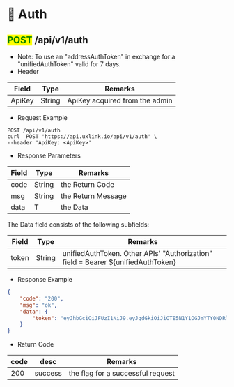 # 🎊 Auth

## <mark style="color:green;">POST</mark> /api/v1/auth

* Note: To use an "addressAuthToken" in exchange for a "unifiedAuthToken" valid for 7 days.
* Header

| Field  | Type   | Remarks                        |
| ------ | ------ | ------------------------------ |
| ApiKey | String | ApiKey acquired from the admin |

* Request Example

```shell
POST /api/v1/auth
curl  POST 'https://api.uxlink.io/api/v1/auth' \
--header 'ApiKey: <ApiKey>' 
```

* Response Parameters

| Field | Type   | Remarks            |
| ----- | ------ | ------------------ |
| code  | String | the Return Code    |
| msg   | String | the Return Message |
| data  | T      | the Data           |

The Data field consists of the following subfields:

| Field | Type   | Remarks                                                                          |
| ----- | ------ | -------------------------------------------------------------------------------- |
| token | String | unifiedAuthToken. Other APIs' "Authorization" field = Bearer ${unifiedAuthToken} |

* Response Example

```json
{
    "code": "200",
    "msg": "ok",
    "data": {
        "token": "eyJhbGciOiJFUzI1NiJ9.eyJqdGkiOiJiOTE5N1Y1OGJmYTY0NDRlYmU2ODA1OTc2MmViNzdlZSIsImlzcyI6InJlbGF0aW9ubGFicy5haSIsImlhdCI6MTY2MDgyNDM0MSwic3ViIjoiYmFmMzQta2lhYWEtYWFhYWstYWNnamEtY2FpIiwiZXhwIjoxNjYxNDI5MTQxfQ.Y_1NR0N3NgQCzaR1owS6Ga4AbOIfvH7ucZJJ9-HUK_FrXBtG_WjTa3XNDfmHZIwCFDOzAjSHNcRdDaR0NZGUIw"
    }
}
```

* Return Code

| code | desc    | Remarks                           |
| ---- | ------- | --------------------------------- |
| 200  | success | the flag for a successful request |
